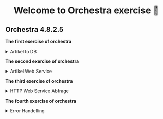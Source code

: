 <h1 align="center">Welcome to Orchestra exercise 👋</h1>
<p align="center">
  <h2 align="center orange=blue""> Orchestra 4.8.2.5</h2>
</p>

**The first exercise of orchestra** 
<p>
<details>
<summary>Artikel to DB</summary>
A xml file will be read from orchestra with inbound listener channel and write it in database
</details>
</p>

**The second exercise of orchestra** 
<p>
<details>
<summary>Artikel Web Service</summary>
ID is transferred as a Query for request and the article is returned as a response from database with database reader outbound channel
</details>
</p>

**The third exercise of orchestra**
<p>
<details>
<summary>HTTP Web Service Abfrage</summary>
Over Channel=HTTP GET RECEIVER from GROUP=HTTP.Inbound.Get will be sent a request with query ID and reseived a response Message
</details>
</p>

**The fourth exercise of orchestra**
<p>
<details>
<summary>Error Handelling</summary>
Error reporting via file and/or mail
</details>
</p>

